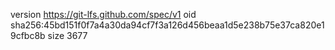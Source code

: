 version https://git-lfs.github.com/spec/v1
oid sha256:45bd151f0f7a4a30da94cf7f3a126d456beaa1d5e238b75e37ca820e19cfbc8b
size 3677

